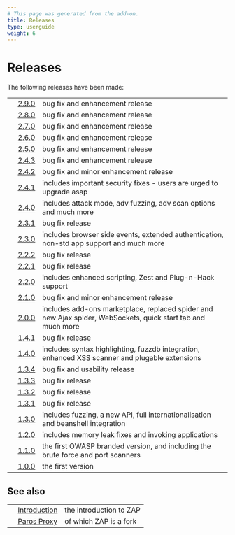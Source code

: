 ```yaml
---
# This page was generated from the add-on.
title: Releases
type: userguide
weight: 6
---
```


# Releases

The following releases have been made:

|   |                                        |                                                                                                              |
|---|----------------------------------------|--------------------------------------------------------------------------------------------------------------|
|   | [2.9.0](/docs/desktop/releases/2.9.0/) | bug fix and enhancement release                                                                              |
|   | [2.8.0](/docs/desktop/releases/2.8.0/) | bug fix and enhancement release                                                                              |
|   | [2.7.0](/docs/desktop/releases/2.7.0/) | bug fix and enhancement release                                                                              |
|   | [2.6.0](/docs/desktop/releases/2.6.0/) | bug fix and enhancement release                                                                              |
|   | [2.5.0](/docs/desktop/releases/2.5.0/) | bug fix and enhancement release                                                                              |
|   | [2.4.3](/docs/desktop/releases/2.4.3/) | bug fix and enhancement release                                                                              |
|   | [2.4.2](/docs/desktop/releases/2.4.2/) | bug fix and minor enhancement release                                                                        |
|   | [2.4.1](/docs/desktop/releases/2.4.1/) | includes important security fixes - users are urged to upgrade asap                                          |
|   | [2.4.0](/docs/desktop/releases/2.4.0/) | includes attack mode, adv fuzzing, adv scan options and much more                                            |
|   | [2.3.1](/docs/desktop/releases/2.3.1/) | bug fix release                                                                                              |
|   | [2.3.0](/docs/desktop/releases/2.3.0/) | includes browser side events, extended authentication, non-std app support and much more                     |
|   | [2.2.2](/docs/desktop/releases/2.2.2/) | bug fix release                                                                                              |
|   | [2.2.1](/docs/desktop/releases/2.2.1/) | bug fix release                                                                                              |
|   | [2.2.0](/docs/desktop/releases/2.2.0/) | includes enhanced scripting, Zest and Plug-n-Hack support                                                    |
|   | [2.1.0](/docs/desktop/releases/2.1.0/) | bug fix and minor enhancement release                                                                        |
|   | [2.0.0](/docs/desktop/releases/2.0.0/) | includes add-ons marketplace, replaced spider and new Ajax spider, WebSockets, quick start tab and much more |
|   | [1.4.1](/docs/desktop/releases/1.4.1/) | bug fix release                                                                                              |
|   | [1.4.0](/docs/desktop/releases/1.4.0/) | includes syntax highlighting, fuzzdb integration, enhanced XSS scanner and plugable extensions               |
|   | [1.3.4](/docs/desktop/releases/1.3.4/) | bug fix and usability release                                                                                |
|   | [1.3.3](/docs/desktop/releases/1.3.3/) | bug fix release                                                                                              |
|   | [1.3.2](/docs/desktop/releases/1.3.2/) | bug fix release                                                                                              |
|   | [1.3.1](/docs/desktop/releases/1.3.1/) | bug fix release                                                                                              |
|   | [1.3.0](/docs/desktop/releases/1.3.0/) | includes fuzzing, a new API, full internationalisation and beanshell integration                             |
|   | [1.2.0](/docs/desktop/releases/1.2.0/) | includes memory leak fixes and invoking applications                                                         |
|   | [1.1.0](/docs/desktop/releases/1.1.0/) | the first OWASP branded version, and including the brute force and port scanners                             |
|   | [1.0.0](/docs/desktop/releases/1.0.0/) | the first version                                                                                            |

## See also

|   |                                     |                         |
|---|-------------------------------------|-------------------------|
|   | [Introduction](/docs/desktop/)      | the introduction to ZAP |
|   | [Paros Proxy](/docs/desktop/paros/) | of which ZAP is a fork  |

